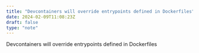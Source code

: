 ```yaml
---
title: "Devcontainers will override entrypoints defined in Dockerfiles"
date: 2024-02-09T11:08:23Z
draft: false
type: "note"
---
```

Devcontainers will override entrypoints defined in Dockerfiles
